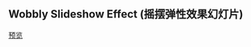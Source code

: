 ## Wobbly Slideshow Effect (摇摆弹性效果幻灯片)

[预览](https://cl9000.gitee.io/web-code/web-library/WobblySlideshowEffect/)